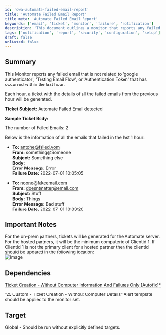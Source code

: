```yaml
---
id: 'cwa-automate-failed-email-report'
title: 'Automate Failed Email Report'
title_meta: 'Automate Failed Email Report'
keywords: ['email', 'ticket', 'monitor', 'failure', 'notification']
description: 'This document outlines a monitor that reports any failed email occurrences that are not related to specific exclusions. It generates a ticket detailing the failed emails every hour, providing crucial information for troubleshooting and resolution.'
tags: ['notification', 'report', 'security', 'configuration', 'setup']
draft: false
unlisted: false
---
```

## Summary

This Monitor reports any failed email that is not related to 'google authenticator', 'Testing Email Flow', or 'Authentication Token' that has occurred within the last hour.

Each hour, a ticket with the details of all the failed emails from the previous hour will be generated.

**Ticket Subject:** Automate Failed Email detected

**Sample Ticket Body:**

The number of Failed Emails: 2

Below is the information of all the emails that failed in the last 1 hour:

- **To:** [antohe@failed.vom](mailto:antohe@failed.vom)  
  **From:** something@Someone  
  **Subject:** Something else  
  **Body:**  
  **Error Message:** Error  
  **Failure Date:** 2022-07-01 10:05:05  

- **To:** [noone@fakeemail.com](mailto:noone@fakeemail.com)  
  **From:** [doesntmatter@email.com](mailto:doesntmatter@email.com)  
  **Subject:** Stuff  
  **Body:** Things  
  **Error Message:** Bad stuff  
  **Failure Date:** 2022-07-01 10:03:20  

## Important Notes

For the on-prem partners, tickets will be generated for the Automate server.  
For the hosted partners, it will be the minimum computerid of Clientid 1. If Clientid 1 is not the primary client for a hosted partner then the clientid should be updated in the following location:  
![Image](5078775/docs/10220814/images/14561573)

## Dependencies

[Ticket Creation - Without Computer Information And Failures Only [Autofix]*](https://proval.itglue.com/DOC-5078775-10390934)

"△ Custom - Ticket Creation - Without Computer Details" Alert template should be applied to the monitor set.

## Target

Global - Should be run without explicitly defined targets.

